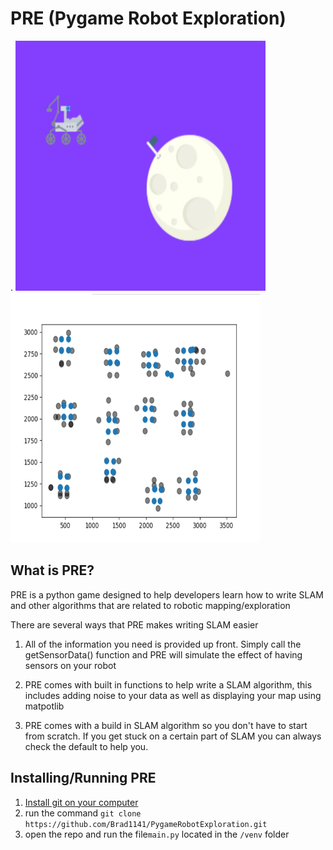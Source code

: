 # PRE (Pygame Robot Exploration)
.
<img src="part1_superLarge.jpg" width="400" height="400">
<img src="MoreDetailedMap.png" width="400" height="400">

## What is PRE?
PRE is a python game designed to help developers learn how to write SLAM and other algorithms that are related to robotic mapping/exploration

There are several ways that PRE makes writing SLAM easier

1. All of the information you need is provided up front. Simply call the getSensorData() function and PRE will simulate the effect of having sensors on your robot

2. PRE comes with built in functions to help write a SLAM algorithm, this includes adding noise to your data as well as displaying your map using matpotlib

3. PRE comes with a build in SLAM algorithm so you don't have to start from scratch. If you get stuck on a certain part of SLAM you can always check the default to help you.

## Installing/Running PRE
1. [Install git on your computer](https://git-scm.com/book/en/v2/Getting-Started-Installing-Git)
2. run the command ```git clone https://github.com/Brad1141/PygameRobotExploration.git```
3. open the repo and run the file```main.py``` located in the ```/venv``` folder

